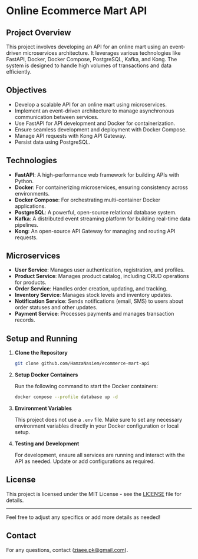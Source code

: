 # Online Ecommerce Mart API

## Project Overview

This project involves developing an API for an online mart using an event-driven microservices architecture. It leverages various technologies like FastAPI, Docker, Docker Compose, PostgreSQL, Kafka, and Kong. The system is designed to handle high volumes of transactions and data efficiently.

## Objectives

- Develop a scalable API for an online mart using microservices.
- Implement an event-driven architecture to manage asynchronous communication between services.
- Use FastAPI for API development and Docker for containerization.
- Ensure seamless development and deployment with Docker Compose.
- Manage API requests with Kong API Gateway.
- Persist data using PostgreSQL.

## Technologies

- **FastAPI**: A high-performance web framework for building APIs with Python.
- **Docker**: For containerizing microservices, ensuring consistency across environments.
- **Docker Compose**: For orchestrating multi-container Docker applications.
- **PostgreSQL**: A powerful, open-source relational database system.
- **Kafka**: A distributed event streaming platform for building real-time data pipelines.
- **Kong**: An open-source API Gateway for managing and routing API requests.

## Microservices

- **User Service**: Manages user authentication, registration, and profiles.
- **Product Service**: Manages product catalog, including CRUD operations for products.
- **Order Service**: Handles order creation, updating, and tracking.
- **Inventory Service**: Manages stock levels and inventory updates.
- **Notification Service**: Sends notifications (email, SMS) to users about order statuses and other updates.
- **Payment Service**: Processes payments and manages transaction records.

## Setup and Running

1. **Clone the Repository**

   ```bash
   git clone github.com/HamzaNasiem/ecommerce-mart-api
   ```

2. **Setup Docker Containers**

   Run the following command to start the Docker containers:

   ```bash
   docker compose --profile database up -d
   ```

3. **Environment Variables**

   This project does not use a `.env` file. Make sure to set any necessary environment variables directly in your Docker configuration or local setup.

4. **Testing and Development**

   For development, ensure all services are running and interact with the API as needed. Update or add configurations as required.

## License

This project is licensed under the MIT License - see the [LICENSE](LICENSE) file for details.

---

Feel free to adjust any specifics or add more details as needed!

## Contact

For any questions, contact (ziaee.pk@gmail.com).
